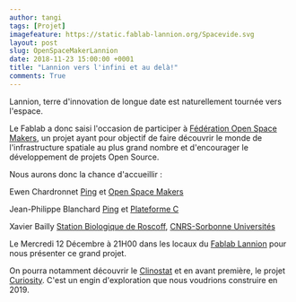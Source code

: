 ```yaml
---
author: tangi
tags: [Projet]
imagefeature: https://static.fablab-lannion.org/Spacevide.svg
layout: post
slug: OpenSpaceMakerLannion
date: 2018-11-23 15:00:00 +0001
title: "Lannion vers l'infini et au delà!"
comments: True
---
```


Lannion, terre d'innovation de longue date est naturellement tournée vers l'espace. 

Le Fablab a donc saisi l'occasion de participer à [ Fédération Open Space Makers](https://www.federation-openspacemakers.com/fr/), un projet 
ayant pour objectif de faire découvrir le monde de l'infrastructure spatiale au plus grand nombre et d'encourager le développement de projets Open Source.

Nous aurons donc la chance d'accueillir  :

Ewen Chardronnet [Ping](https://info.pingbase.net/) et [Open Space Makers](https://www.federation-openspacemakers.com/fr/)

Jean-Philippe Blanchard [Ping](https://info.pingbase.net/) et [Plateforme C](https://www.plateforme-c.org/)

Xavier Bailly [Station Biologique de Roscoff](https://www.sb-roscoff.fr/fr), [CNRS-Sorbonne Universités](https://www.sorbonne-universites.fr/)

Le Mercredi 12 Décembre à 21H00 dans les locaux du [Fablab Lannion](https://www.fablab-lannion.org/horaires-et-acces/) pour nous présenter ce grand projet.  

On pourra notamment découvrir le [Clinostat](https://fr.wikipedia.org/wiki/Clinostat) et en avant première, le projet [Curiosity](https://wiki.fablab-lannion.org/index.php?title=Curiosity). C'est un engin d'exploration que nous voudrions construire en 2019.


